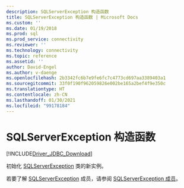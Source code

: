 ```yaml
---
description: SQLServerException 构造函数
title: SQLServerException 构造函数 | Microsoft Docs
ms.custom: ''
ms.date: 01/19/2018
ms.prod: sql
ms.prod_service: connectivity
ms.reviewer: ''
ms.technology: connectivity
ms.topic: reference
ms.assetid: ''
author: David-Engel
ms.author: v-daenge
ms.openlocfilehash: 2b3342fc6b7e9fe6fc7c4773cd697aa3389403a1
ms.sourcegitcommit: 33f0f190f962059826e002be165a2bef4f9e350c
ms.translationtype: HT
ms.contentlocale: zh-CN
ms.lasthandoff: 01/30/2021
ms.locfileid: "99178184"
---
```

# <a name="sqlserverexception-constructors"></a>SQLServerException 构造函数
[!INCLUDE[Driver_JDBC_Download](../../../includes/driver_jdbc_download.md)]

  初始化 [SQLServerException](../../../connect/jdbc/reference/sqlserverexception-class.md) 类的新实例。

  若要了解 [SQLServerException](../../../connect/jdbc/reference/sqlserverexception-class.md) 成员，请参阅 [SQLServerException 成员](../../../connect/jdbc/reference/sqlserverexception-members.md)。  
  
  
